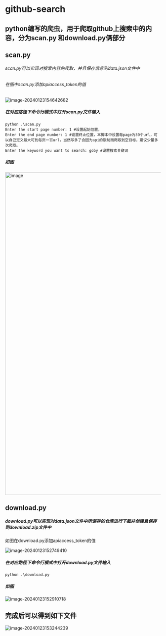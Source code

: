 # github-search

## python编写的爬虫，用于爬取github上搜索中的内容，分为scan.py 和download.py俩部分

## scan.py

###### scan.py可以实现对搜索内容的爬取，并且保存信息到data.json文件中

###### 在图中scan.py添加apiaccess_token的值

![image-20240123154642682](github-search/image-20240123154642682.png)

##### 在对应路径下命令行模式中打开scan.py文件输入

```shell
python .\scan.py 
Enter the start page number: 1 #设置起始位置，
Enter the end page number: 1 #设置终止位置，本脚本中设置每page为30个url，可以自己定义最大可到每页一百url，当然写多了会因为api的限制而爬取到空目标，建议少量多次爬取。
Enter the keyword you want to search: goby #设置搜索关键词
```

##### 如图

<img width="1044" alt="image" src="https://github.com/wrongwe/github-search/assets/134288619/8684d3e5-3e2d-4b8a-a9c6-86283663f0b3">

## download.py

##### download.py可以实现对data.json文件中所保存的仓库进行下载并创建且保存到download.zip文件中

如图在download.py添加apiaccess_token的值

![image-20240123152749410](github-search/image-20240123152749410.png)

##### 在对应路径下命令行模式中打开download.py文件输入

```shell
python .\download.py
```

##### 如图

![image-20240123152910718](github-search/image-20240123152910718.png)

## 完成后可以得到如下文件

![image-20240123153244239](github-search/image-20240123153244239.png)
